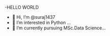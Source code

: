 -HELLO WORLD
- 👋 Hi, I’m @suraj1437
- 👀 I’m interested in Python ...
- 🌱 I’m currently pursuing MSc.Data Science...


<!---
suraj1437/suraj1437 is a ✨ special ✨ repository because its `README.md` (this file) appears on your GitHub profile.
You can click the Preview link to take a look at your changes.
--->
